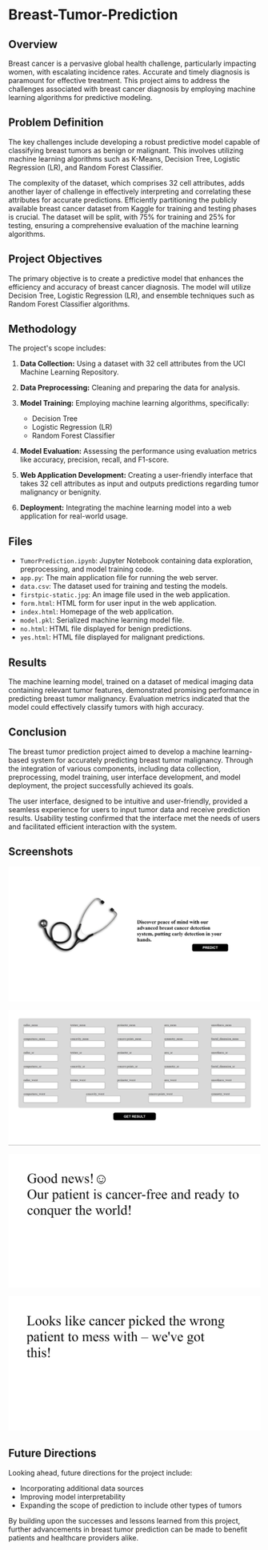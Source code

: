 # Breast-Tumor-Prediction

## Overview

Breast cancer is a pervasive global health challenge, particularly impacting women, with escalating incidence rates. Accurate and timely diagnosis is paramount for effective treatment. This project aims to address the challenges associated with breast cancer diagnosis by employing machine learning algorithms for predictive modeling.

## Problem Definition

The key challenges include developing a robust predictive model capable of classifying breast tumors as benign or malignant. This involves utilizing machine learning algorithms such as K-Means, Decision Tree, Logistic Regression (LR), and Random Forest Classifier.

The complexity of the dataset, which comprises 32 cell attributes, adds another layer of challenge in effectively interpreting and correlating these attributes for accurate predictions. Efficiently partitioning the publicly available breast cancer dataset from Kaggle for training and testing phases is crucial. The dataset will be split, with 75% for training and 25% for testing, ensuring a comprehensive evaluation of the machine learning algorithms.

## Project Objectives

The primary objective is to create a predictive model that enhances the efficiency and accuracy of breast cancer diagnosis. The model will utilize  Decision Tree, Logistic Regression (LR), and ensemble techniques such as Random Forest Classifier algorithms.

## Methodology

The project's scope includes:

1. **Data Collection:** Using a dataset with 32 cell attributes from the UCI Machine Learning Repository.

2. **Data Preprocessing:** Cleaning and preparing the data for analysis.

3. **Model Training:** Employing machine learning algorithms, specifically:
   - Decision Tree
   - Logistic Regression (LR)
   - Random Forest Classifier

4. **Model Evaluation:** Assessing the performance using evaluation metrics like accuracy, precision, recall, and F1-score.

5. **Web Application Development:** Creating a user-friendly interface that takes 32 cell attributes as input and outputs predictions regarding tumor malignancy or benignity.

6. **Deployment:** Integrating the machine learning model into a web application for real-world usage.

## Files

- `TumorPrediction.ipynb`: Jupyter Notebook containing data exploration, preprocessing, and model training code.
- `app.py`: The main application file for running the web server.
- `data.csv`: The dataset used for training and testing the models.
- `firstpic-static.jpg`: An image file used in the web application.
- `form.html`: HTML form for user input in the web application.
- `index.html`: Homepage of the web application.
- `model.pkl`: Serialized machine learning model file.
- `no.html`: HTML file displayed for benign predictions.
- `yes.html`: HTML file displayed for malignant predictions.

## Results

The machine learning model, trained on a dataset of medical imaging data containing relevant tumor features, demonstrated promising performance in predicting breast tumor malignancy. Evaluation metrics indicated that the model could effectively classify tumors with high accuracy.

## Conclusion

The breast tumor prediction project aimed to develop a machine learning-based system for accurately predicting breast tumor malignancy. Through the integration of various components, including data collection, preprocessing, model training, user interface development, and model deployment, the project successfully achieved its goals.

The user interface, designed to be intuitive and user-friendly, provided a seamless experience for users to input tumor data and receive prediction results. Usability testing confirmed that the interface met the needs of users and facilitated efficient interaction with the system.

## Screenshots


![Screenshot 1 ](https://github.com/AbhishekPurbey02/Breast-Tumor-Prediction-/blob/main/Static/1.png)

![Screenshot 2 ](https://github.com/pallavicops/Breast-Cancer-detection/blob/main/static/2.png)

![Screenshot 2 ](https://github.com/pallavicops/Breast-Cancer-detection/blob/main/static/3.png)

![Screenshot 2 ](https://github.com/pallavicops/Breast-Cancer-detection/blob/main/static/4.png)

## Future Directions

Looking ahead, future directions for the project include:

- Incorporating additional data sources
- Improving model interpretability
- Expanding the scope of prediction to include other types of tumors

By building upon the successes and lessons learned from this project, further advancements in breast tumor prediction can be made to benefit patients and healthcare providers alike.
